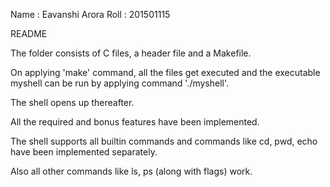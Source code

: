 Name : Eavanshi Arora
Roll : 201501115

README

The folder consists of C files, a header file and a Makefile.

On applying 'make' command, all the files get executed and the executable myshell can be run by applying command './myshell'.

The shell opens up thereafter.

All the required and bonus features have been implemented.

The shell supports all builtin commands and commands like cd, pwd, echo have been implemented separately.

Also all other commands like ls, ps (along with flags) work.
